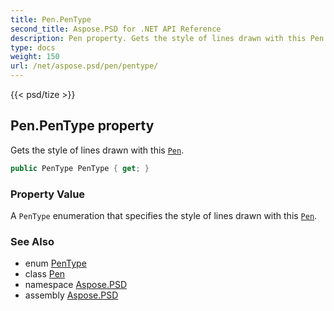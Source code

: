 ```yaml
---
title: Pen.PenType
second_title: Aspose.PSD for .NET API Reference
description: Pen property. Gets the style of lines drawn with this Pen
type: docs
weight: 150
url: /net/aspose.psd/pen/pentype/
---
```

{{< psd/tize >}}
## Pen.PenType property

Gets the style of lines drawn with this [`Pen`](../).

```csharp
public PenType PenType { get; }
```

### Property Value

A `PenType` enumeration that specifies the style of lines drawn with this [`Pen`](../).

### See Also

* enum [PenType](../../pentype/)
* class [Pen](../)
* namespace [Aspose.PSD](../../pen/)
* assembly [Aspose.PSD](../../../)


